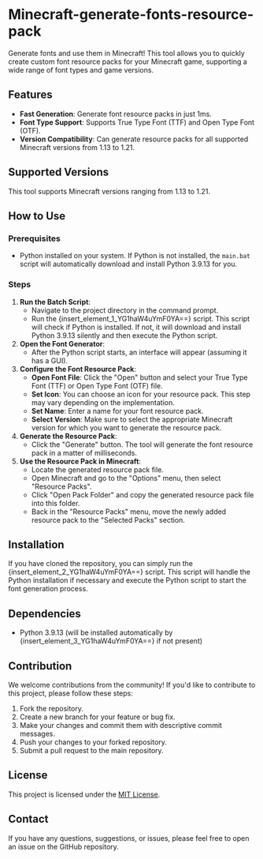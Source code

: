 # Minecraft-generate-fonts-resource-pack

Generate fonts and use them in Minecraft! This tool allows you to quickly create custom font resource packs for your Minecraft game, supporting a wide range of font types and game versions.

## Features
- **Fast Generation**: Generate font resource packs in just 1ms.
- **Font Type Support**: Supports True Type Font (TTF) and Open Type Font (OTF).
- **Version Compatibility**: Can generate resource packs for all supported Minecraft versions from 1.13 to 1.21.

## Supported Versions
This tool supports Minecraft versions ranging from 1.13 to 1.21.

## How to Use

### Prerequisites
- Python installed on your system. If Python is not installed, the `main.bat` script will automatically download and install Python 3.9.13 for you.

### Steps
1. **Run the Batch Script**:
    - Navigate to the project directory in the command prompt.
    - Run the {insert\_element\_1\_YG1haW4uYmF0YA==} script. This script will check if Python is installed. If not, it will download and install Python 3.9.13 silently and then execute the Python script.
2. **Open the Font Generator**:
    - After the Python script starts, an interface will appear (assuming it has a GUI).
3. **Configure the Font Resource Pack**:
    - **Open Font File**: Click the "Open" button and select your True Type Font (TTF) or Open Type Font (OTF) file.
    - **Set Icon**: You can choose an icon for your resource pack. This step may vary depending on the implementation.
    - **Set Name**: Enter a name for your font resource pack.
    - **Select Version**: Make sure to select the appropriate Minecraft version for which you want to generate the resource pack.
4. **Generate the Resource Pack**:
    - Click the "Generate" button. The tool will generate the font resource pack in a matter of milliseconds.
5. **Use the Resource Pack in Minecraft**:
    - Locate the generated resource pack file.
    - Open Minecraft and go to the "Options" menu, then select "Resource Packs".
    - Click "Open Pack Folder" and copy the generated resource pack file into this folder.
    - Back in the "Resource Packs" menu, move the newly added resource pack to the "Selected Packs" section.

## Installation
If you have cloned the repository, you can simply run the {insert\_element\_2\_YG1haW4uYmF0YA==} script. This script will handle the Python installation if necessary and execute the Python script to start the font generation process.

## Dependencies
- Python 3.9.13 (will be installed automatically by {insert\_element\_3\_YG1haW4uYmF0YA==} if not present)

## Contribution
We welcome contributions from the community! If you'd like to contribute to this project, please follow these steps:
1. Fork the repository.
2. Create a new branch for your feature or bug fix.
3. Make your changes and commit them with descriptive commit messages.
4. Push your changes to your forked repository.
5. Submit a pull request to the main repository.

## License
This project is licensed under the [MIT License](LICENSE).

## Contact
If you have any questions, suggestions, or issues, please feel free to open an issue on the GitHub repository.
